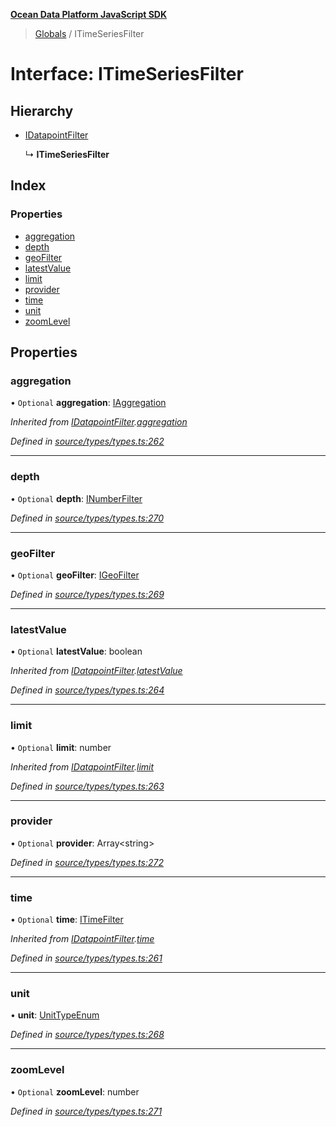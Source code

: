 **[Ocean Data Platform JavaScript SDK](../README.md)**

> [Globals](../README.md) / ITimeSeriesFilter

# Interface: ITimeSeriesFilter

## Hierarchy

* [IDatapointFilter](idatapointfilter.md)

  ↳ **ITimeSeriesFilter**

## Index

### Properties

* [aggregation](itimeseriesfilter.md#aggregation)
* [depth](itimeseriesfilter.md#depth)
* [geoFilter](itimeseriesfilter.md#geofilter)
* [latestValue](itimeseriesfilter.md#latestvalue)
* [limit](itimeseriesfilter.md#limit)
* [provider](itimeseriesfilter.md#provider)
* [time](itimeseriesfilter.md#time)
* [unit](itimeseriesfilter.md#unit)
* [zoomLevel](itimeseriesfilter.md#zoomlevel)

## Properties

### aggregation

• `Optional` **aggregation**: [IAggregation](iaggregation.md)

*Inherited from [IDatapointFilter](idatapointfilter.md).[aggregation](idatapointfilter.md#aggregation)*

*Defined in [source/types/types.ts:262](https://github.com/C4IROcean/odp-sdk-js/blob/c6020fb/source/types/types.ts#L262)*

___

### depth

• `Optional` **depth**: [INumberFilter](inumberfilter.md)

*Defined in [source/types/types.ts:270](https://github.com/C4IROcean/odp-sdk-js/blob/c6020fb/source/types/types.ts#L270)*

___

### geoFilter

• `Optional` **geoFilter**: [IGeoFilter](igeofilter.md)

*Defined in [source/types/types.ts:269](https://github.com/C4IROcean/odp-sdk-js/blob/c6020fb/source/types/types.ts#L269)*

___

### latestValue

• `Optional` **latestValue**: boolean

*Inherited from [IDatapointFilter](idatapointfilter.md).[latestValue](idatapointfilter.md#latestvalue)*

*Defined in [source/types/types.ts:264](https://github.com/C4IROcean/odp-sdk-js/blob/c6020fb/source/types/types.ts#L264)*

___

### limit

• `Optional` **limit**: number

*Inherited from [IDatapointFilter](idatapointfilter.md).[limit](idatapointfilter.md#limit)*

*Defined in [source/types/types.ts:263](https://github.com/C4IROcean/odp-sdk-js/blob/c6020fb/source/types/types.ts#L263)*

___

### provider

• `Optional` **provider**: Array\<string>

*Defined in [source/types/types.ts:272](https://github.com/C4IROcean/odp-sdk-js/blob/c6020fb/source/types/types.ts#L272)*

___

### time

• `Optional` **time**: [ITimeFilter](itimefilter.md)

*Inherited from [IDatapointFilter](idatapointfilter.md).[time](idatapointfilter.md#time)*

*Defined in [source/types/types.ts:261](https://github.com/C4IROcean/odp-sdk-js/blob/c6020fb/source/types/types.ts#L261)*

___

### unit

•  **unit**: [UnitTypeEnum](../enums/unittypeenum.md)

*Defined in [source/types/types.ts:268](https://github.com/C4IROcean/odp-sdk-js/blob/c6020fb/source/types/types.ts#L268)*

___

### zoomLevel

• `Optional` **zoomLevel**: number

*Defined in [source/types/types.ts:271](https://github.com/C4IROcean/odp-sdk-js/blob/c6020fb/source/types/types.ts#L271)*
